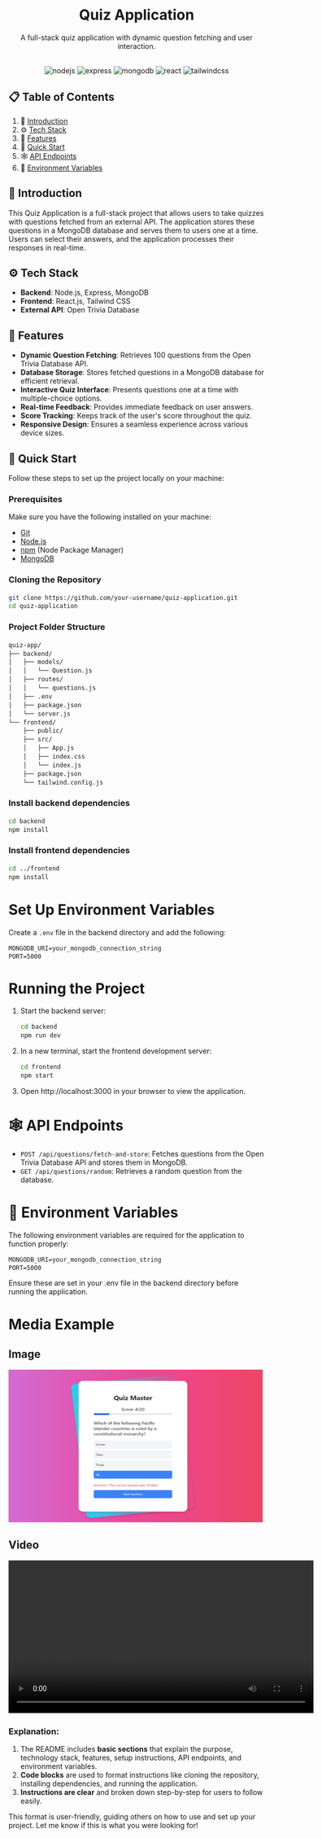 <div align="center">
  <h1 align="center">Quiz Application</h1>
  <p align="center">
    A full-stack quiz application with dynamic question fetching and user interaction.
  </p>
  <br />
  <div>
    <img src="https://img.shields.io/badge/-Node.js-black?style=for-the-badge&logoColor=white&logo=node.js&color=339933" alt="nodejs" />
    <img src="https://img.shields.io/badge/-Express-black?style=for-the-badge&logoColor=white&logo=express&color=000000" alt="express" />
    <img src="https://img.shields.io/badge/-MongoDB-black?style=for-the-badge&logoColor=white&logo=mongodb&color=47A248" alt="mongodb" />
    <img src="https://img.shields.io/badge/-React-black?style=for-the-badge&logoColor=white&logo=react&color=61DAFB" alt="react" />
    <img src="https://img.shields.io/badge/-Tailwind_CSS-black?style=for-the-badge&logoColor=white&logo=tailwind-css&color=06B6D4" alt="tailwindcss" />
  </div>
</div>

## 📋 Table of Contents

1. 🤖 [Introduction](#-introduction)
2. ⚙️ [Tech Stack](#️-tech-stack)
3. 🔋 [Features](#-features)
4. 🤸 [Quick Start](#-quick-start)
5. 🕸️ [API Endpoints](#-api-endpoints)
6. 🔗 [Environment Variables](#-environment-variables)

## 🤖 Introduction

This Quiz Application is a full-stack project that allows users to take quizzes with questions fetched from an external API. The application stores these questions in a MongoDB database and serves them to users one at a time. Users can select their answers, and the application processes their responses in real-time.

## ⚙️ Tech Stack

- **Backend**: Node.js, Express, MongoDB
- **Frontend**: React.js, Tailwind CSS
- **External API**: Open Trivia Database

## 🔋 Features

- **Dynamic Question Fetching**: Retrieves 100 questions from the Open Trivia Database API.
- **Database Storage**: Stores fetched questions in a MongoDB database for efficient retrieval.
- **Interactive Quiz Interface**: Presents questions one at a time with multiple-choice options.
- **Real-time Feedback**: Provides immediate feedback on user answers.
- **Score Tracking**: Keeps track of the user's score throughout the quiz.
- **Responsive Design**: Ensures a seamless experience across various device sizes.

## 🤸 Quick Start

Follow these steps to set up the project locally on your machine:

### Prerequisites

Make sure you have the following installed on your machine:

- [Git](https://git-scm.com/)
- [Node.js](https://nodejs.org/en)
- [npm](https://www.npmjs.com/) (Node Package Manager)
- [MongoDB](https://www.mongodb.com/try/download/community)

### Cloning the Repository

```bash
git clone https://github.com/your-username/quiz-application.git
cd quiz-application
```

### Project Folder Structure

```bash
quiz-app/
├── backend/
│   ├── models/
│   │   └── Question.js
│   ├── routes/
│   │   └── questions.js
│   ├── .env
│   ├── package.json
│   └── server.js
└── frontend/
    ├── public/
    ├── src/
    │   ├── App.js
    │   ├── index.css
    │   └── index.js
    ├── package.json
    └── tailwind.config.js
  ```

### Install backend dependencies
```bash
cd backend
npm install
```

### Install frontend dependencies
```bash
cd ../frontend
npm install
```

# Set Up Environment Variables

Create a `.env` file in the backend directory and add the following:

```plaintext
MONGODB_URI=your_mongodb_connection_string
PORT=5000
```

# Running the Project

1. Start the backend server:
   ```bash
   cd backend
   npm run dev
   ```
2. In a new terminal, start the frontend development server:
    ```bash
   cd frontend
   npm start
   ```
3. Open http://localhost:3000 in your browser to view the application.



# 🕸️ API Endpoints

* `POST /api/questions/fetch-and-store`: Fetches questions from the Open Trivia Database API and stores them in MongoDB.
* `GET /api/questions/random`: Retrieves a random question from the database.



# 🔗 Environment Variables

The following environment variables are required for the application to function properly:

```plaintext
MONGODB_URI=your_mongodb_connection_string
PORT=5000
```
Ensure these are set in your .env file in the backend directory before running the application.


# Media Example

## Image 

<img src="./public/image.png" alt="Alt Text" width="500" height="300">

## Video 

<video width="600" controls>
  <source src="./public/quizapp.mp4" type="video/mp4">
  Your browser does not support the video tag.
</video>


### Explanation:
1. The README includes **basic sections** that explain the purpose, technology stack, features, setup instructions, API endpoints, and environment variables.
2. **Code blocks** are used to format instructions like cloning the repository, installing dependencies, and running the application.
3. **Instructions are clear** and broken down step-by-step for users to follow easily.

This format is user-friendly, guiding others on how to use and set up your project. Let me know if this is what you were looking for!
